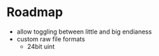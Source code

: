 # Roadmap

* allow toggling between little and big endianess
* custom raw file formats
  * 24bit uint
